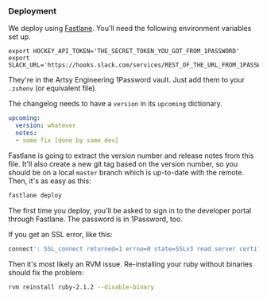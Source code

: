 ### Deployment

We deploy using [Fastlane](https://github.com/KrauseFx/fastlane). You'll need the following environment variables set up. 

```
export HOCKEY_API_TOKEN='THE_SECRET_TOKEN_YOU_GOT_FROM_1PASSWORD'
export SLACK_URL='https://hooks.slack.com/services/REST_OF_THE_URL_FROM_1PASSWORD'
```

They're in the Artsy Engineering 1Password vault. Just add them to your `.zshenv` (or equivalent file). 

The changelog needs to have a `version` in its `upcoming` dictionary. 

```yaml
upcoming:
  version: whatever
  notes:
  - some fix [done by some dev]
```

Fastlane is going to extract the version number and release notes from this file. It'll also create a new git tag based on the version number, so you should be on a local `master` branch which is up-to-date with the remote. Then, it's as easy as this:

```sh
fastlane deploy
```

The first time you deploy, you'll be asked to sign in to the developer portal through Fastlane. The password is in 1Password, too. 

If you get an SSL error, like this:

```rb
connect': SSL_connect returned=1 errno=0 state=SSLv3 read server certificate B: certificate verify failed (Faraday::SSLError)
```

Then it's most likely an RVM issue. Re-installing your ruby without binaries should fix the problem:

```sh
rvm reinstall ruby-2.1.2 --disable-binary
```
